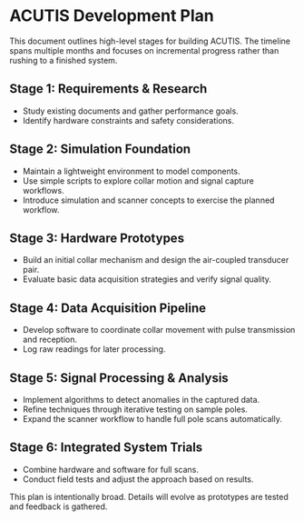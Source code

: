 # ACUTIS Development Plan

This document outlines high-level stages for building ACUTIS. The timeline spans multiple months and focuses on incremental progress rather than rushing to a finished system.

## Stage 1: Requirements & Research
- Study existing documents and gather performance goals.
- Identify hardware constraints and safety considerations.

## Stage 2: Simulation Foundation
- Maintain a lightweight environment to model components.
- Use simple scripts to explore collar motion and signal capture workflows.
- Introduce simulation and scanner concepts to exercise the planned workflow.

## Stage 3: Hardware Prototypes
- Build an initial collar mechanism and design the air-coupled transducer pair.
- Evaluate basic data acquisition strategies and verify signal quality.

## Stage 4: Data Acquisition Pipeline
- Develop software to coordinate collar movement with pulse transmission and reception.
- Log raw readings for later processing.

## Stage 5: Signal Processing & Analysis
- Implement algorithms to detect anomalies in the captured data.
- Refine techniques through iterative testing on sample poles.
- Expand the scanner workflow to handle full pole scans automatically.

## Stage 6: Integrated System Trials
- Combine hardware and software for full scans.
- Conduct field tests and adjust the approach based on results.

This plan is intentionally broad. Details will evolve as prototypes are tested and feedback is gathered.

